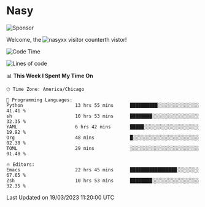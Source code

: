 # Nasy

<!--
<p align="center">
<img height="200" src="https://github-readme-stats.vercel.app/api?username=nasyxx&count_private=true&show_icons=true&theme=dracula&include_all_commits=true"/>
<img height="200" src="https://github-readme-stats.vercel.app/api/top-langs/?username=nasyxx&theme=dracula&hide=html,jupyter+notebook&count_private=true&show_icons=true"/>
</p>

  
----------------
-->

![Sponsor](https://img.shields.io/static/v1.svg?label=Sponsor&message=%E2%9D%A4&logo=GitHub&style=flat&color=pink)
 
Welcome, the ![nasyxx visitor counter](https://count.getloli.com/get/@nasyxx?theme=rule34)th vistor!
 
<!--START_SECTION:waka-->
![Code Time](http://img.shields.io/badge/Code%20Time-3%2C287%20hrs%204%20mins-blue)

![Lines of code](https://img.shields.io/badge/From%20Hello%20World%20I%27ve%20Written-6.2%20million%20lines%20of%20code-blue)

📊 **This Week I Spent My Time On** 

```text
🕑︎ Time Zone: America/Chicago

💬 Programming Languages: 
Python                   13 hrs 55 mins      ██████████░░░░░░░░░░░░░░░   41.41 % 
sh                       10 hrs 53 mins      ████████░░░░░░░░░░░░░░░░░   32.35 % 
YAML                     6 hrs 42 mins       █████░░░░░░░░░░░░░░░░░░░░   19.92 % 
Org                      48 mins             █░░░░░░░░░░░░░░░░░░░░░░░░   02.38 % 
TOML                     29 mins             ░░░░░░░░░░░░░░░░░░░░░░░░░   01.48 % 

🔥 Editors: 
Emacs                    22 hrs 45 mins      █████████████████░░░░░░░░   67.65 % 
Zsh                      10 hrs 53 mins      ████████░░░░░░░░░░░░░░░░░   32.35 % 
```


 Last Updated on 19/03/2023 11:20:00 UTC
<!--END_SECTION:waka-->

<!-- ![visitors](https://visitor-badge.laobi.icu/badge?page_id=nasyxx.nasyxx) -->
